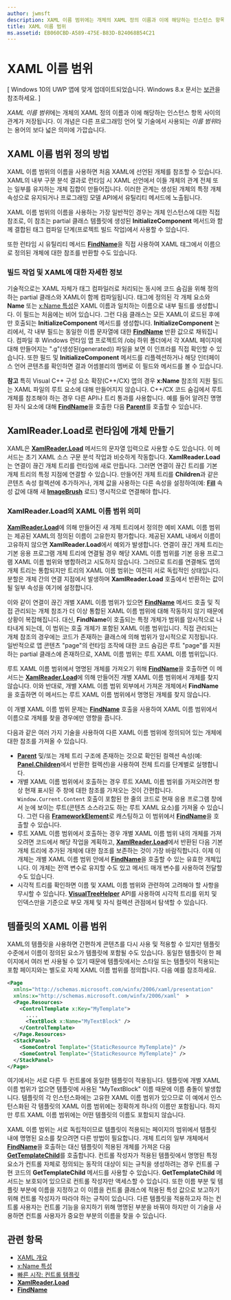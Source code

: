 ```yaml
---
author: jwmsft
description: XAML 이름 범위에는 개체의 XAML 정의 이름과 이에 해당하는 인스턴스 항목 사이의 관계가 저장됩니다. 이 개념은 다른 프로그래밍 언어 및 기술에서 사용되는 이름 범위라는 용어의 보다 넓은 의미에 가깝습니다.
title: XAML 이름 범위
ms.assetid: EB060CBD-A589-475E-B83D-B24068B54C21
---
```


# XAML 이름 범위

\[ Windows 10의 UWP 앱에 맞게 업데이트되었습니다. Windows 8.x 문서는 [보관](http://go.microsoft.com/fwlink/p/?linkid=619132)을 참조하세요. \]

*XAML 이름 범위*에는 개체의 XAML 정의 이름과 이에 해당하는 인스턴스 항목 사이의 관계가 저장됩니다. 이 개념은 다른 프로그래밍 언어 및 기술에서 사용되는 *이름 범위*라는 용어의 보다 넓은 의미에 가깝습니다.

## XAML 이름 범위 정의 방법

XAML 이름 범위의 이름을 사용하면 처음 XAML에 선언된 개체를 참조할 수 있습니다. XAML의 내부 구문 분석 결과로 런타임 시 XAML 선언에서 이들 개체의 관계 전체 또는 일부를 유지하는 개체 집합이 만들어집니다. 이러한 관계는 생성된 개체의 특정 개체 속성으로 유지되거나 프로그래밍 모델 API에서 유틸리티 메서드에 노출됩니다.

XAML 이름 범위의 이름을 사용하는 가장 일반적인 경우는 개체 인스턴스에 대한 직접 참조로, 이 참조는 partial 클래스 템플릿에 생성된 **InitializeComponent** 메서드와 함께 결합된 태그 컴파일 단계(프로젝트 빌드 작업)에서 사용할 수 있습니다.

또한 런타임 시 유틸리티 메서드 [**FindName**](https://msdn.microsoft.com/library/windows/apps/br208715)을 직접 사용하여 XAML 태그에서 이름으로 정의된 개체에 대한 참조를 반환할 수도 있습니다.

### 빌드 작업 및 XAML에 대한 자세한 정보

기술적으로는 XAML 자체가 태그 컴파일러로 처리되는 동시에 코드 숨김을 위해 정의하는 partial 클래스와 XAML이 함께 컴파일됩니다. 태그에 정의된 각 개체 요소와 **Name** 또는 [x:Name 특성](x-name-attribute.md)은 XAML 이름과 일치하는 이름으로 내부 필드를 생성합니다. 이 필드는 처음에는 비어 있습니다. 그런 다음 클래스는 모든 XAML이 로드된 후에만 호출되는 **InitializeComponent** 메서드를 생성합니다. **InitializeComponent** 논리에서, 각 내부 필드는 동일한 이름 문자열에 대한 [**FindName**](https://msdn.microsoft.com/library/windows/apps/br208715) 반환 값으로 채워집니다. 컴파일 후 Windows 런타임 앱 프로젝트의 /obj 하위 폴더에서 각 XAML 페이지에 대해 만들어지는 ".g"(생성된(generated)) 파일을 보면 이 인프라를 직접 확인할 수 있습니다. 또한 필드 및 **InitializeComponent** 메서드를 리플렉션하거나 해당 인터페이스 언어 콘텐츠를 확인하면 결과 어셈블리의 멤버로 이 필드와 메서드를 볼 수 있습니다.

**참고** 특히 Visual C++ 구성 요소 확장(C++/CX) 앱의 경우 **x:Name** 참조의 지원 필드는 XAML 파일의 루트 요소에 대해 만들어지지 않습니다. C++/CX 코드 숨김에서 루트 개체를 참조해야 하는 경우 다른 API나 트리 통과를 사용합니다. 예를 들어 알려진 명명된 자식 요소에 대해 [**FindName**](https://msdn.microsoft.com/library/windows/apps/br208715)을 호출한 다음 [**Parent**](https://msdn.microsoft.com/library/windows/apps/br208739)를 호출할 수 있습니다.

## XamlReader.Load로 런타임에 개체 만들기

XAML은 [**XamlReader.Load**](https://msdn.microsoft.com/library/windows/apps/br228048) 메서드의 문자열 입력으로 사용할 수도 있습니다. 이 메서드는 초기 XAML 소스 구문 분석 작업과 비슷하게 작동합니다. **XamlReader.Load**는 연결이 끊긴 개체 트리를 런타임에 새로 만듭니다. 그러면 연결이 끊긴 트리를 기본 개체 트리의 특정 지점에 연결할 수 있습니다. 만들어진 개체 트리를 **Children**과 같은 콘텐츠 속성 컬렉션에 추가하거나, 개체 값을 사용하는 다른 속성을 설정하여(예: [**Fill**](https://msdn.microsoft.com/library/windows/apps/br243378) 속성 값에 대해 새 [**ImageBrush**](https://msdn.microsoft.com/library/windows/apps/br210101) 로드) 명시적으로 연결해야 합니다.

### XamlReader.Load의 XAML 이름 범위 의미

[
            **XamlReader.Load**](https://msdn.microsoft.com/library/windows/apps/br228048)에 의해 만들어진 새 개체 트리에서 정의한 예비 XAML 이름 범위는 제공된 XAML의 정의된 이름이 고유한지 평가합니다. 제공된 XAML 내에서 이름이 고유하지 않으면 **XamlReader.Load**에서 예외가 발생합니다. 연결이 끊긴 개체 트리는 기본 응용 프로그램 개체 트리에 연결될 경우 해당 XAML 이름 범위를 기본 응용 프로그램 XAML 이름 범위와 병합하려고 시도하지 않습니다. 그러므로 트리를 연결해도 앱의 개체 트리는 통합되지만 트리의 XAML 이름 범위는 여전히 서로 독립적인 상태입니다. 분할은 개체 간의 연결 지점에서 발생하며 **XamlReader.Load** 호출에서 반환하는 값이 될 일부 속성을 여기에 설정합니다.

이와 같이 연결이 끊긴 개별 XAML 이름 범위가 있으면 [**FindName**](https://msdn.microsoft.com/library/windows/apps/br208715) 메서드 호출 및 직접 관리되는 개체 참조가 더 이상 통합된 XAML 이름 범위에 대해 작동하지 않기 때문에 상황이 복잡해집니다. 대신, **FindName**이 호출되는 특정 개체가 범위를 암시적으로 나타내게 되는데, 이 범위는 호출 개체가 포함된 XAML 이름 범위입니다. 직접 관리되는 개체 참조의 경우에는 코드가 존재하는 클래스에 의해 범위가 암시적으로 지정됩니다. 일반적으로 앱 콘텐츠 "page"의 런타임 조작에 대한 코드 숨김은 루트 "page"를 지원하는 partial 클래스에 존재하므로, XAML 이름 범위는 루트 XAML 이름 범위입니다.

루트 XAML 이름 범위에서 명명된 개체를 가져오기 위해 [**FindName**](https://msdn.microsoft.com/library/windows/apps/br208715)을 호출하면 이 메서드는 [**XamlReader.Load**](https://msdn.microsoft.com/library/windows/apps/br228048)에 의해 만들어진 개별 XAML 이름 범위에서 개체를 찾지 않습니다. 이와 반대로, 개별 XAML 이름 범위 외부에서 가져온 개체에서 **FindName**을 호출하면 이 메서드는 루트 XAML 이름 범위에서 명명된 개체를 찾지 않습니다.

이 개별 XAML 이름 범위 문제는 [**FindName**](https://msdn.microsoft.com/library/windows/apps/br208715) 호출을 사용하여 XAML 이름 범위에서 이름으로 개체를 찾을 경우에만 영향을 줍니다.

다음과 같은 여러 가지 기술을 사용하여 다른 XAML 이름 범위에 정의되어 있는 개체에 대한 참조를 가져올 수 있습니다.

-   [
            **Parent**](https://msdn.microsoft.com/library/windows/apps/br208739) 및/또는 개체 트리 구조에 존재하는 것으로 확인된 컬렉션 속성(예: [**Panel.Children**](https://msdn.microsoft.com/library/windows/apps/br227514)에서 반환한 컬렉션)을 사용하여 전체 트리를 단계별로 실행합니다.
-   개별 XAML 이름 범위에서 호출하는 경우 루트 XAML 이름 범위를 가져오려면 항상 현재 표시된 주 창에 대한 참조를 가져오는 것이 간편합니다. `Window.Current.Content` 호출이 포함된 한 줄의 코드로 현재 응용 프로그램 창에서 눈에 보이는 루트(콘텐츠 소스라고도 하는 루트 XAML 요소)를 가져올 수 있습니다. 그런 다음 [**FrameworkElement**](https://msdn.microsoft.com/library/windows/apps/br208706)로 캐스팅하고 이 범위에서 [**FindName**](https://msdn.microsoft.com/library/windows/apps/br208715)을 호출할 수 있습니다.
-   루트 XAML 이름 범위에서 호출하는 경우 개별 XAML 이름 범위 내의 개체를 가져오려면 코드에서 해당 작업을 계획하고, [**XamlReader.Load**](https://msdn.microsoft.com/library/windows/apps/br228048)에서 반환된 다음 기본 개체 트리에 추가된 개체에 대한 참조를 보존하는 것이 가장 바람직합니다. 이제 이 개체는 개별 XAML 이름 범위 안에서 [**FindName**](https://msdn.microsoft.com/library/windows/apps/br208715)을 호출할 수 있는 유효한 개체입니다. 이 개체는 전역 변수로 유지할 수도 있고 메서드 매개 변수를 사용하여 전달할 수도 있습니다.
-   시각적 트리를 확인하면 이름 및 XAML 이름 범위와 관련하여 고려해야 할 사항을 무시할 수 있습니다. [
            **VisualTreeHelper**](https://msdn.microsoft.com/library/windows/apps/br243038) API를 사용하여 시각적 트리를 위치 및 인덱스만을 기준으로 부모 개체 및 자식 컬렉션 관점에서 탐색할 수 있습니다.

## 템플릿의 XAML 이름 범위

XAML의 템플릿을 사용하면 간편하게 콘텐츠를 다시 사용 및 적용할 수 있지만 템플릿 수준에서 이름이 정의된 요소가 템플릿에 포함될 수도 있습니다. 동일한 템플릿이 한 페이지에서 여러 번 사용될 수 있기 때문에 템플릿에서는 스타일 또는 템플릿이 적용되는 포함 페이지와는 별도로 자체 XAML 이름 범위를 정의합니다. 다음 예를 참조하세요.

```xml
<Page
  xmlns="http://schemas.microsoft.com/winfx/2006/xaml/presentation" 
  xmlns:x="http://schemas.microsoft.com/winfx/2006/xaml"  >
  <Page.Resources>
    <ControlTemplate x:Key="MyTemplate">
      ....
      <TextBlock x:Name="MyTextBlock" />
    </ControlTemplate>
  </Page.Resources>
  <StackPanel>
    <SomeControl Template="{StaticResource MyTemplate}" />
    <SomeControl Template="{StaticResource MyTemplate}" />
  </StackPanel>
</Page>
```

여기에서는 서로 다른 두 컨트롤에 동일한 템플릿이 적용됩니다. 템플릿에 개별 XAML 이름 범위가 없으면 템플릿에 사용된 "MyTextBlock" 이름 때문에 이름 충돌이 발생합니다. 템플릿의 각 인스턴스화에는 고유한 XAML 이름 범위가 있으므로 이 예에서 인스턴스화된 각 템플릿의 XAML 이름 범위에는 정확하게 하나의 이름만 포함됩니다. 하지만 루트 XAML 이름 범위에는 어떤 템플릿의 이름도 포함되지 않습니다.

XAML 이름 범위는 서로 독립적이므로 템플릿이 적용되는 페이지의 범위에서 템플릿 내에 명명된 요소를 찾으려면 다른 방법이 필요합니다. 개체 트리의 일부 개체에서 [**FindName**](https://msdn.microsoft.com/library/windows/apps/br208715)을 호출하는 대신 템플릿이 적용된 개체를 가져온 다음 [**GetTemplateChild**](https://msdn.microsoft.com/library/windows/apps/br209416)를 호출합니다. 컨트롤 작성자가 적용된 템플릿에서 명명된 특정 요소가 컨트롤 자체로 정의되는 동작의 대상이 되는 규칙을 생성하려는 경우 컨트롤 구현 코드의 **GetTemplateChild** 메서드를 사용할 수 있습니다. **GetTemplateChild** 메서드는 보호되어 있으므로 컨트롤 작성자만 액세스할 수 있습니다. 또한 이름 부분 및 템플릿 부분에 이름을 지정하고 이 이름을 컨트롤 클래스에 적용된 특성 값으로 보고하기 위해 컨트롤 작성자가 따라야 하는 규칙이 있습니다. 다른 템플릿을 적용하고자 하는 컨트롤 사용자는 컨트롤 기능을 유지하기 위해 명명된 부분을 바꿔야 하지만 이 기술을 사용하면 컨트롤 사용자가 중요한 부분의 이름을 찾을 수 있습니다.

## 관련 항목

* [XAML 개요](xaml-overview.md)
* [x:Name 특성](x-name-attribute.md)
* [빠른 시작: 컨트롤 템플릿](https://msdn.microsoft.com/library/windows/apps/xaml/hh465374)
* [**XamlReader.Load**](https://msdn.microsoft.com/library/windows/apps/br228048)
* [**FindName**](https://msdn.microsoft.com/library/windows/apps/br208715)
 



<!--HONumber=May16_HO2-->


